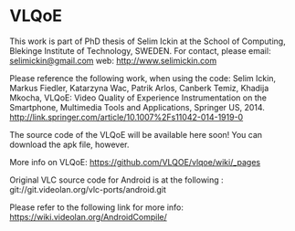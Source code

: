 VLQoE
=====
This work is part of PhD thesis of Selim Ickin at the School of Computing, Blekinge Institute of Technology, SWEDEN.
For contact, please email: selimickin@gmail.com
web: http://www.selimickin.com

Please reference the following work, when using the code: 
Selim Ickin, Markus Fiedler, Katarzyna Wac, Patrik Arlos, Canberk Temiz, Khadija Mkocha, VLQoE: Video Quality of Experience Instrumentation on the Smartphone, Multimedia Tools and Applications, Springer US, 2014. 
http://link.springer.com/article/10.1007%2Fs11042-014-1919-0

The source code of the VLQoE will be available here soon! You can download the apk file, however.

More info on VLQoE: https://github.com/VLQOE/vlqoe/wiki/_pages

Original VLC source code for Android is at the following : git://git.videolan.org/vlc-ports/android.git

Please refer to the following link for more info:
https://wiki.videolan.org/AndroidCompile/
